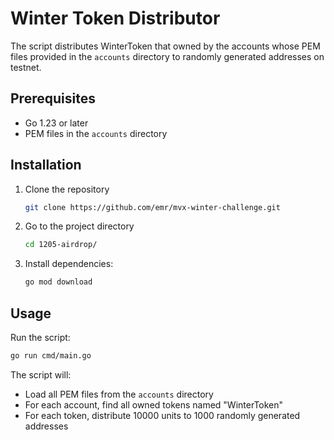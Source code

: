 # Winter Token Distributor

The script distributes WinterToken that owned by the accounts whose PEM files provided in the `accounts` directory to randomly generated addresses on testnet.

## Prerequisites

- Go 1.23 or later
- PEM files in the `accounts` directory

## Installation

1. Clone the repository
   ```bash
   git clone https://github.com/emr/mvx-winter-challenge.git
   ```
2. Go to the project directory
   ```bash
   cd 1205-airdrop/
   ```
3. Install dependencies:
   ```bash
   go mod download
   ```

## Usage
Run the script:

```bash
go run cmd/main.go
```

The script will:
- Load all PEM files from the `accounts` directory
- For each account, find all owned tokens named "WinterToken"
- For each token, distribute 10000 units to 1000 randomly generated addresses
